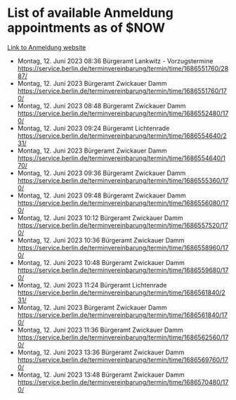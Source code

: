 # List of available Anmeldung appointments as of $NOW
[Link to Anmeldung website](https://service.berlin.de/terminvereinbarung/termin/tag.php?termin=1&anliegen[]=120686&dienstleisterlist=122210,122217,327316,122219,327312,122227,327314,122231,327346,122243,327348,122254,122252,329742,122260,329745,122262,329748,122271,327278,122273,327274,122277,327276,330436,122280,327294,122282,327290,122284,327292,122291,327270,122285,327266,122286,327264,122296,327268,150230,329760,122297,327286,122294,327284,122312,329763,122314,329775,122304,327330,122311,327334,122309,327332,317869,122281,327352,122279,329772,122283,122276,327324,122274,327326,122267,329766,122246,327318,122251,327320,122257,327322,122208,327298,122226,327300&herkunft=http%3A%2F%2Fservice.berlin.de%2Fdienstleistung%2F120686%2F)
- Montag, 12. Juni 2023 08:36 Bürgeramt Lankwitz - Vorzugstermine https://service.berlin.de/terminvereinbarung/termin/time/1686551760/2887/
- Montag, 12. Juni 2023  Bürgeramt Zwickauer Damm https://service.berlin.de/terminvereinbarung/termin/time/1686551760/170/
- Montag, 12. Juni 2023 08:48 Bürgeramt Zwickauer Damm https://service.berlin.de/terminvereinbarung/termin/time/1686552480/170/
- Montag, 12. Juni 2023 09:24 Bürgeramt Lichtenrade https://service.berlin.de/terminvereinbarung/termin/time/1686554640/231/
- Montag, 12. Juni 2023  Bürgeramt Zwickauer Damm https://service.berlin.de/terminvereinbarung/termin/time/1686554640/170/
- Montag, 12. Juni 2023 09:36 Bürgeramt Zwickauer Damm https://service.berlin.de/terminvereinbarung/termin/time/1686555360/170/
- Montag, 12. Juni 2023 09:48 Bürgeramt Zwickauer Damm https://service.berlin.de/terminvereinbarung/termin/time/1686556080/170/
- Montag, 12. Juni 2023 10:12 Bürgeramt Zwickauer Damm https://service.berlin.de/terminvereinbarung/termin/time/1686557520/170/
- Montag, 12. Juni 2023 10:36 Bürgeramt Zwickauer Damm https://service.berlin.de/terminvereinbarung/termin/time/1686558960/170/
- Montag, 12. Juni 2023 10:48 Bürgeramt Zwickauer Damm https://service.berlin.de/terminvereinbarung/termin/time/1686559680/170/
- Montag, 12. Juni 2023 11:24 Bürgeramt Lichtenrade https://service.berlin.de/terminvereinbarung/termin/time/1686561840/231/
- Montag, 12. Juni 2023  Bürgeramt Zwickauer Damm https://service.berlin.de/terminvereinbarung/termin/time/1686561840/170/
- Montag, 12. Juni 2023 11:36 Bürgeramt Zwickauer Damm https://service.berlin.de/terminvereinbarung/termin/time/1686562560/170/
- Montag, 12. Juni 2023 13:36 Bürgeramt Zwickauer Damm https://service.berlin.de/terminvereinbarung/termin/time/1686569760/170/
- Montag, 12. Juni 2023 13:48 Bürgeramt Zwickauer Damm https://service.berlin.de/terminvereinbarung/termin/time/1686570480/170/
